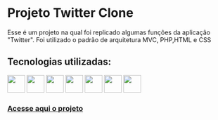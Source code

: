 <h1>Projeto Twitter Clone</h1>
<p>Esse é um projeto na qual foi replicado algumas funções da aplicação "Twitter". Foi utilizado o padrão de arquitetura MVC, PHP,HTML e CSS</p>
<h2>Tecnologias utilizadas:</h2>
<div>
 <img width="40px" src="https://cdn.jsdelivr.net/gh/devicons/devicon/icons/html5/html5-original-wordmark.svg" >
 <img width="40px" src="https://cdn.jsdelivr.net/gh/devicons/devicon/icons/css3/css3-original-wordmark.svg" >
 <img width="40px" src="https://cdn.jsdelivr.net/gh/devicons/devicon/icons/javascript/javascript-original.svg" />
<img  width="40px" src="https://cdn.jsdelivr.net/gh/devicons/devicon/icons/bootstrap/bootstrap-original-wordmark.svg" />
          
          
 <img width="40px" src="https://cdn.jsdelivr.net/gh/devicons/devicon/icons/php/php-original.svg" />
 <img width="40px" src="https://cdn.jsdelivr.net/gh/devicons/devicon/icons/mysql/mysql-original-wordmark.svg" />
 <img width="40px" src="https://cdn.jsdelivr.net/gh/devicons/devicon/icons/jquery/jquery-plain-wordmark.svg" />     
</div>
<h3> <a href="https://unexcited-blaze.000webhostapp.com">Acesse aqui o projeto </a> </h3>
